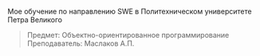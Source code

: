 Мое обучение по направлению SWE в Политехническом университете Петра Великого
> Предмет: Объектно-ориентированное программирование
> Преподаватель: Маслаков А.П.